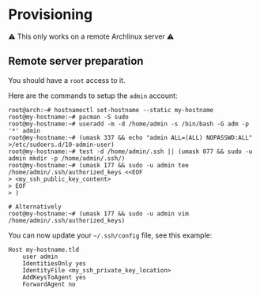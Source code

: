# Provisioning

⚠️ This only works on a remote Archlinux server ⚠️

## Remote server preparation

You should have a `root` access to it.

Here are the commands to setup the `admin` account:
```shell
root@arch:~# hostnamectl set-hostname --static my-hostname
root@my-hostname:~# pacman -S sudo
root@my-hostname:~# useradd -m -d /home/admin -s /bin/bash -G adm -p '*' admin
root@my-hostname:~# (umask 337 && echo "admin ALL=(ALL) NOPASSWD:ALL" >/etc/sudoers.d/10-admin-user)
root@my-hostname:~# test -d /home/admin/.ssh || (umask 077 && sudo -u admin mkdir -p /home/admin/.ssh/)
root@my-hostname:~# (umask 177 && sudo -u admin tee /home/admin/.ssh/authorized_keys <<EOF
> <my_ssh_public_key_content>
> EOF
> )

# Alternatively
root@my-hostname:~# (umask 177 && sudo -u admin vim /home/admin/.ssh/authorized_keys)
```

You can now update your `~/.ssh/config` file, see this example:
```
Host my-hostname.tld
    user admin
    IdentitiesOnly yes
    IdentityFile <my_ssh_private_key_location>
    AddKeysToAgent yes
    ForwardAgent no
```
